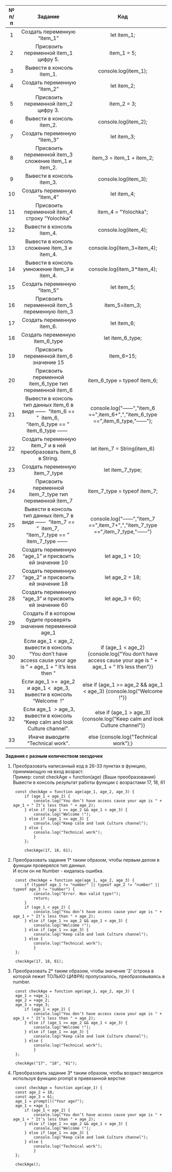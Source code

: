 № п/п | Задание  | Код
|:-----:| :---------:|:---------:
1 | Создать переменную “item_1” | let item_1;
2 |  Присвоить переменной item_1 цифру 5. | item_1 = 5;
3 |  Вывести в консоль item_1. | console.log(item_1);
4 |  Создать переменную “item_2” | let item_2;
5 |  Присвоить переменной item_2 цифру 3. | item_2 = 3;
6 |  Вывести в консоль item_2. | console.log(item_2);
7 |  Создать переменную “item_3” | let item_3;
8 |  Присвоить переменной item_3 сложение item_1 и item_2. | item_3 = item_1 + item_2;
9 |  Вывести в консоль item_3. | console.log(item_3);
10 |  Создать переменную “item_4” | let item_4;
11 |  Присвоить переменной item_4 строку “Yolochka” | item_4 = "Yolochka";
12 | Вывести в консоль item_4. | console.log(item_4);
13 |  Вывести в консоль сложение item_3 и item_4. | console.log(item_3+item_4);
14 |  Вывести в консоль умножение item_3 и item_4. | console.log(item_3*item_4);
15 |  Создать переменную “item_5” | let item_5;
16 |  Присвоить переменной item_5 переменную item_3 | item_5=item_3;
17 |  Создать переменную item_6. | let item_6;
18 | Создать переменную item_6_type | let item_6_type;
19 |  Присвоить переменной item_6 значение 15 | item_6=15;
20 |  Присвоить переменной item_6_type тип переменной item_6 | item_6_type = typeof item_6;
21 |  Вывести в консоль тип данных item_6 в виде ——  “item_6 == ”  item_6,  “item_6_type == ”  item_6_type ——   | console.log("——","item_6 ==",item_6+",","item_6_type ==",item_6_type,"——");
22 |  Создать переменную item_7 и в ней преобразовать item_6 в String. | let item_7 = String(item_6)
23 |  Создать переменную item_7_type | let item_7_type;
24 |  Присвоить переменной item_7_type тип переменной item_7 | item_7_type = typeof item_7;
25 | Вывести в консоль тип данных item_7 в виде ——  “item_7 == ”  item_7,  “item_7_type == ”  item_7_type ——   | console.log("——","item_7 ==",item_7+",","item_7_type ==",item_7_type,"——")
26 |  Создать переменную “age_1” и присвоить ей значение 10 | let age_1 = 10;
27 |  Создать переменную “age_2” и присвоить ей значение 18 | let age_2 = 18;
28 |  Создать переменную “age_3” и присвоить ей значение 60 | let age_3 = 60;
29 |  Создать if в котором будите проверять значение переменной age_1 | 
30 |  Если age_1 < age_2, вывести в консоль “You don’t have access cause your age is ” + age_1 + “ It’s less then ” | if (age_1 < age_2){console.log("You don’t have access cause your age is " + age_1 + " It’s less then")}
31 | Если age_1 >=  age_2 и age_1 <  age_3, вывести в консоль “Welcome  !” | else if (age_1 >= age_2 && age_1 < age_3) {console.log("Welcome !")}
32 |  Если age_1  > age_3, вывести в консоль “Keep calm and look Culture channel”. | else if (age_1 > age_3) {console.log("Keep calm and look Culture channel")}
33 |  Иначе выводите “Technical work”. | else {console.log("Technical work");}


**Задания с разным количеством звездочек**  

1. Преобразовать написанный код в 26-33 пунктах в функцию, принимающую на вход возраст.  
Пример: const checkAge = function(age) {Ваши преобразования}  
Вывести в консоль результат работы функции с возрастами 17, 18, 61  

        const checkAge = function age(age_1, age_2, age_3) {
            if (age_1 < age_2) {
                console.log("You don’t have access cause your age is " + age_1 + " It’s less than " + age_2);
            } else if (age_1 >= age_2 && age_1 < age_3) {
                console.log("Welcome !");
            } else if (age_1 >= age_3) {
                console.log("Keep calm and look Culture channel");
            } else {
                console.log("Technical work");
                }
            };

            checkAge(17, 18, 61);

2. Преобразовать задание 1* таким образом, чтобы первым делом в функции проверялся тип данных.   
И если он не Number - кидалась ошибка.
        
        const checkAge = function age(age_1, age_2, age_3) {
            if (typeof age_1 != "number" || typeof age_2 != "number" || typeof age_3 != "number") {
                console.log("Error. Non valid type!");
                return;
            }
            if (age_1 < age_2) {
                console.log("You don’t have access cause your age is " + age_1 + " It’s less than " + age_2);
            } else if (age_1 >= age_2 && age_1 < age_3) {
                console.log("Welcome !");
            } else if (age_1 >= age_3) {
                console.log("Keep calm and look Culture channel");
            } else {
                console.log("Technical work");
                }
        };

        checkAge(17, 18, 61);

3. Преобразовать 2* таким образом, чтобы значение '2' (строка в которой лежит ТОЛЬКО ЦИФРА) пропускалось, преобразовываясь в number.    

        const checkAge = function age(age_1, age_2, age_3) {
        age_1 = +age_1;
        age_2 = +age_2;
        age_3 = +age_3;
            if (age_1 < age_2) {
                console.log("You don’t have access cause your age is " + age_1 + " It’s less than " + age_2);
            } else if (age_1 >= age_2 && age_1 < age_3) {
                console.log("Welcome !");
            } else if (age_1 >= age_3) {
                console.log("Keep calm and look Culture channel");
            } else {
                console.log("Technical work");
                }
        };

        checkAge("17", "18", "61");

4. Преобразовать задание 3* таким образом, чтобы возраст вводится используя функцию prompt в привязанной верстке  

        const checkAge = function age(age_1) {
        const age_2 = 18;
        const age_3 = 61;
        age_1 = prompt()("Your age?");
        age_1 = +age_1;
            if (age_1 < age_2) {
                console.log("You don’t have access cause your age is " + age_1 + " It’s less than " + age_2);
            } else if (age_1 >= age_2 && age_1 < age_3) {
                console.log("Welcome !");
            } else if (age_1 >= age_3) {
                console.log("Keep calm and look Culture channel");
            } else {
                console.log("Technical work");
                }
        };

        checkAge();
